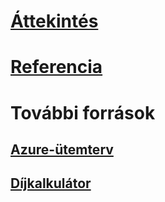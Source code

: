 # [Áttekintés](index.md)
# [Referencia](https://docs.microsoft.com/dotnet/api/?term=Microsoft.Azure)
# További források
## [Azure-ütemterv](https://azure.microsoft.com/roadmap/)
## [Díjkalkulátor](https://azure.microsoft.com/pricing/calculator/)

